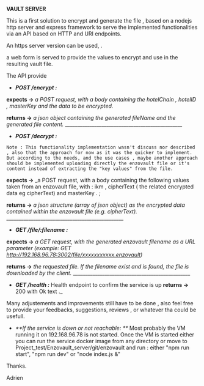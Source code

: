 **VAULT SERVER**

This is a first solution to encrypt and generate the file , based on a nodejs http server and express framework to serve the implemented functionalities via an API based on HTTP and URI endpoints.

An https server version can be used, .

a web form is served to provide the values to encrypt and use in the resulting vault file.

The API provide 
- _**POST /encrypt :**_

**expects ->** _a POST request, with a body containing the hotelChain , hotelID , masterKey and the data to be encrypted._

**returns ->** _a json object containing the generated fileName and the generated file content._
                    ________________________________________________

- _**POST /decrypt :**_

`Note : This functionality implementation wasn't discuss nor described , also that the approach for now as it was the quicker to implement. But according to the needs, and the use cases , maybe another approach should be implemented uploading directly the enzovault file or it's content instead of extracting the "key values" from the file.`

**expects ->** 
_a POST request, with a body containing the following values taken from an enzovault file, with : ikm , cipherText ( the related encrypted data eg cipherText) and masterKey . ;

**returns ->** _a json structure (array of json object) as the encrypted data contained within the enzovault file (e.g. cipherText)._
                    ________________________________________________

- _**GET /file/:filename :**_

**expects ->** _a GET request, with the generated enzovault filename as a URL parameter (example: GET http://192.168.96.78:3002/file/xxxxxxxxxxx.enzovault)_

**returns ->** _the requested file. If the filename exist and is found, the file is downloaded by the client._
                    ________________________________________________

- _**GET /health :**_
Health endpoint to confirm the service is up
**returns ->** 200 with Ok text ._

Many adjustements and improvements still have to be done , also feel free to provide your feedbacks, suggestions, reviews , or whatever tha could be usefull.

- _**If the service is down or not reachable: **_
Most probably the VM running it on 192.168.96.78 is not started. Once the VM is started either you can run the service docker image from any directory or move to Project_test/Enzovault_server/git/enzovault and run : either "npm run start",  "npm run dev" or "node index.js &"    

Thanks.


Adrien

